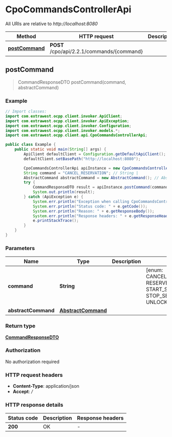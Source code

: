 # CpoCommandsControllerApi

All URIs are relative to *http://localhost:8080*

| Method | HTTP request | Description |
|------------- | ------------- | -------------|
| [**postCommand**](CpoCommandsControllerApi.md#postCommand) | **POST** /cpo/api/2.2.1/commands/{command} |  |



## postCommand

> CommandResponseDTO postCommand(command, abstractCommand)



### Example

```java
// Import classes:
import com.extrawest.ocpp.client.invoker.ApiClient;
import com.extrawest.ocpp.client.invoker.ApiException;
import com.extrawest.ocpp.client.invoker.Configuration;
import com.extrawest.ocpp.client.invoker.models.*;
import com.extrawest.ocpp.client.api.CpoCommandsControllerApi;

public class Example {
    public static void main(String[] args) {
        ApiClient defaultClient = Configuration.getDefaultApiClient();
        defaultClient.setBasePath("http://localhost:8080");

        CpoCommandsControllerApi apiInstance = new CpoCommandsControllerApi(defaultClient);
        String command = "CANCEL_RESERVATION"; // String | 
        AbstractCommand abstractCommand = new AbstractCommand(); // AbstractCommand | 
        try {
            CommandResponseDTO result = apiInstance.postCommand(command, abstractCommand);
            System.out.println(result);
        } catch (ApiException e) {
            System.err.println("Exception when calling CpoCommandsControllerApi#postCommand");
            System.err.println("Status code: " + e.getCode());
            System.err.println("Reason: " + e.getResponseBody());
            System.err.println("Response headers: " + e.getResponseHeaders());
            e.printStackTrace();
        }
    }
}
```

### Parameters


| Name | Type | Description  | Notes |
|------------- | ------------- | ------------- | -------------|
| **command** | **String**|  | [enum: CANCEL_RESERVATION, RESERVE_NOW, START_SESSION, STOP_SESSION, UNLOCK_CONNECTOR] |
| **abstractCommand** | [**AbstractCommand**](AbstractCommand.md)|  | |

### Return type

[**CommandResponseDTO**](CommandResponseDTO.md)

### Authorization

No authorization required

### HTTP request headers

- **Content-Type**: application/json
- **Accept**: */*


### HTTP response details
| Status code | Description | Response headers |
|-------------|-------------|------------------|
| **200** | OK |  -  |

